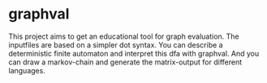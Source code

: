 graphval
========
This project aims to get an educational tool for graph evaluation.
The inputfiles are based on a simpler dot syntax. You can describe
a deterministic finite automaton and interpret this dfa with
graphval. And you can draw a markov-chain and generate the matrix-output
for different languages.
